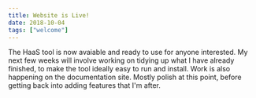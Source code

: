 ```yaml
---
title: Website is Live!
date: 2018-10-04
tags: ["welcome"]
---
```


The HaaS tool is now avaiable and ready to use for anyone interested. My next few weeks will involve working on tidying up what I have already finished, to make the tool ideally easy to run and install. Work is also happening on the documentation site. Mostly polish at this point, before getting back into adding features that I'm after.